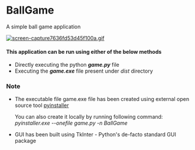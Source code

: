 # BallGame
A simple ball game application

<a href="https://gifyu.com/image/QGyN"><img src="https://s7.gifyu.com/images/screen-capture7636fd53d45f100a.gif" alt="screen-capture7636fd53d45f100a.gif" border="0" /></a>


#### This application can be run using either of the below methods
- Directly executing the python <b><i>game.py</i></b> file
- Executing the <b><i>game.exe</i></b> file present under <i>dist</i> directory
    
### Note
-  The executable file game.exe  file has been created using external open source tool <a href='http://www.pyinstaller.org/'>pyinstaller</a>

   You can also create it locally by running following command: <i>pyinstaller.exe --onefile game.py -n BallGame</i>
  
-  GUI has been built using TkInter - Python's de-facto standard GUI package
